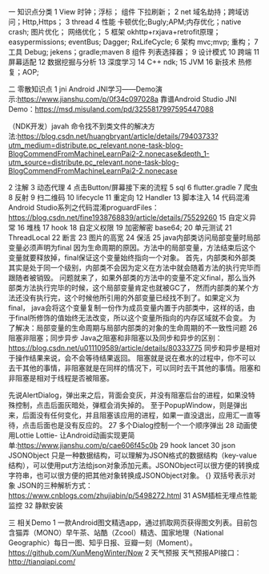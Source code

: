 一 知识点分类
1 View
时钟；浮标；
组件
下拉刷新；
2 net
域名劫持；跨域访问；Http,Https；
3 thread
4 性能
卡顿优化;Bugly;APM;内存优化；native crash;
图片优化；
网络优化；
5 框架
okhttp+rxjava+retrofit原理；
easypermissions;
eventBus;
Dagger;
RxLifeCycle;
6 架构
mvc;mvp;
重构；
7 工具
Debug;
jekens；gradle;maven
8 组件
列表选择器；
9 设计模式
10 跨端
11 屏幕适配
12 数据挖掘与分析
13 深度学习
14 C++
ndk;
15 JVM
16 新技术
热修复；AOP;

二 零散知识点
1 jni
Android JNI学习——Demo演示:https://www.jianshu.com/p/0f34c097028a
靠谱Android Studio JNI Demo：https://msd.misuland.com/pd/3255817997595447088

（NDK开发）javah 命令找不到类文件的解决方法:https://blog.csdn.net/huangbryant/article/details/79403733?utm_medium=distribute.pc_relevant.none-task-blog-BlogCommendFromMachineLearnPai2-2.nonecase&depth_1-utm_source=distribute.pc_relevant.none-task-blog-BlogCommendFromMachineLearnPai2-2.nonecase

2 注解
3 动态代理
4 点击Button/屏幕接下来的流程
5 sql
6 flutter.gradle
7 爬虫
8 反射
9 扫二维码
10 lifecycle
11 重定向
12 Handler
13 脚本注入
14 代码混淆
Android Studio系列之代码混淆proguardFiles：https://blog.csdn.net/fine1938768839/article/details/75529260
15 自定义异常
16 堆栈
17 hook
18 自定义权限
19 加密解密
base64;
20 单元测试
21 ThreadLocal
22 断言
23 图片的高宽
24 保活
25 java内部类访问局部变量时局部变量必须声明为final
 因为生命周期的原因。方法中的局部变量，方法结束后这个变量就要释放掉，final保证这个变量始终指向一个对象。
 首先，内部类和外部类其实是处于同一个级别，内部类不会因为定义在方法中就会随着方法的执行完毕而跟随者被销毁。
 问题就来了，如果外部类的方法中的变量不定义final，那么当外部类方法执行完毕的时候，这个局部变量肯定也就被GC了，
 然而内部类的某个方法还没有执行完，这个时候他所引用的外部变量已经找不到了。如果定义为final，
 java会将这个变量复制一份作为成员变量内置于内部类中，这样的话，由于final所修饰的值始终无法改变，所以这个变量所指向的内存区域就不会变。
 为了解决：局部变量的生命周期与局部内部类的对象的生命周期的不一致性问题
26 阻塞非阻塞；同步异步
Java之阻塞和非阻塞以及同步和异步的区别：https://blog.csdn.net/u011109589/article/details/80333775
同步和异步是相对于操作结果来说，会不会等待结果返回。
阻塞就是说在煮水的过程中，你不可以去干其他的事情，非阻塞就是在同样的情况下，可以同时去干其他的事情。阻塞和非阻塞是相对于线程是否被阻塞。

先说AlertDialog，弹出来之后，背面会变灰，并没有阻塞后台的进程，如果没特殊控制，点击后面灰暗处，弹框会消失掉的。
至于PopupWindow，则是弹出来，后面没有任何变化，并且阻塞该应用的进程，如果一直没退出，应用汇一直等待，点击后面也是没有反应的。
27 多个Dialog控制一个一个顺序弹出
28 动画使用Lottie
   Lottie- 让Android动画实现更简单:https://www.jianshu.com/p/cae606f45c0b
29 hook lancet
30 json
 JSONObject
 只是一种数据结构，可以理解为JSON格式的数据结构（key-value 结构），可以使用put方法给json对象添加元素。JSONObject可以很方便的转换成字符串，也可以很方便的把其他对象转换成JSONObject对象。
 {} 双括号表示对象
 JSON的三种解析方式：https://www.cnblogs.com/zhujiabin/p/5498272.html
31 ASM插桩无埋点性能监控
32 静默安装

三 相关Demo
1 一款Android图文精选app，通过抓取网页获得图文列表。目前包含猫弄（MONO）早午茶、站酷（Zcool）精选、国家地理（National Geographic）每日一图、知乎日报、豆瓣一刻（Moment）。
https://github.com/XunMengWinter/Now
2 天气预报
天气预报API接口：http://tianqiapi.com/

